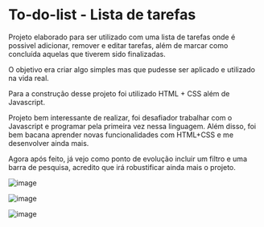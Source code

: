 # To-do-list - Lista de tarefas 

Projeto elaborado para ser utilizado com uma lista de tarefas onde é possivel adicionar, remover e editar tarefas, além de marcar como concluída aquelas que tiverem sido finalizadas. 

O objetivo era criar algo simples mas que pudesse ser aplicado e utilizado na vida real.

Para a construção desse projeto foi utilizado HTML + CSS além de Javascript. 

Projeto bem interessante de realizar, foi desafiador trabalhar com o Javascript e programar pela primeira vez nessa linguagem.
Além disso, foi bem bacana aprender novas funcionalidades com HTML+CSS e me desenvolver ainda mais. 

Agora após feito, já vejo como ponto de evolução incluir um filtro e uma barra de pesquisa, acredito que irá robustificar ainda mais o projeto.  

![image](https://user-images.githubusercontent.com/129557787/230800399-0523ad1d-bf3f-49cd-a653-e84eb3244942.png)

![image](https://user-images.githubusercontent.com/129557787/230800424-d38f922c-0d28-4270-bc5d-6dbaa4f5a8e9.png)

![image](https://user-images.githubusercontent.com/129557787/230800437-de7273d7-3e2e-4113-aa3d-a85cf7232ecf.png)
